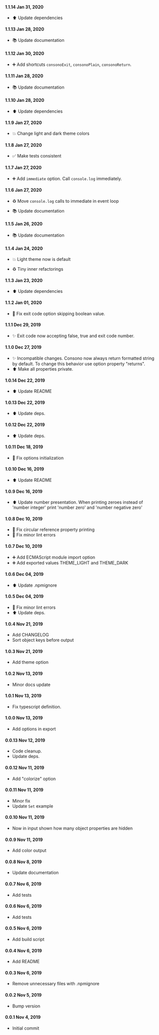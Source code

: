 #### 1.1.14 Jan 31, 2020

-   ⬆️ Update dependencies

#### 1.1.13 Jan 28, 2020

-   📚 Update documentation

#### 1.1.12 Jan 30, 2020

-   ➕ Add shortcuts `consonoExit`, `consonoPlain`, `consonoReturn`.

#### 1.1.11 Jan 28, 2020

-   📚 Update documentation

#### 1.1.10 Jan 28, 2020

-   ⬆️ Update dependencies

#### 1.1.9 Jan 27, 2020

-   💥 Change light and dark theme colors

#### 1.1.8 Jan 27, 2020

-   ✅️ Make tests consistent

#### 1.1.7 Jan 27, 2020

-   ➕️ Add `immediate` option. Call `console.log` immediately.

#### 1.1.6 Jan 27, 2020

-   ♻️ Move `console.log` calls to immediate in event loop

-   📚 Update documentation

#### 1.1.5 Jan 26, 2020

-   📚 Update documentation

#### 1.1.4 Jan 24, 2020

-   💥 Light theme now is default

-   ♻️ Tiny inner refactorings

#### 1.1.3 Jan 23, 2020

-   ⬆️ Update dependencies

#### 1.1.2 Jan 01, 2020

-   🐛 Fix exit code option skipping boolean value.

#### 1.1.1 Dec 29, 2019

-   ✨ Exit code now accepting false, true and exit code number.

#### 1.1.0 Dec 27, 2019

-   ✨ Incompatible changes. Consono now always return formatted string by default. To change this behavior use option property "returns".
-   ⬆️ Make all properties private.

#### 1.0.14 Dec 22, 2019

-   ⬆️ Update README

#### 1.0.13 Dec 22, 2019

-   ⬆️ Update deps.

#### 1.0.12 Dec 22, 2019

-   ⬆️ Update deps.

#### 1.0.11 Dec 18, 2019

-   🐛 Fix options initialization

#### 1.0.10 Dec 16, 2019

-   ⬆️ Update README

#### 1.0.9 Dec 16, 2019

-   ⬆️ Update number presentation. When printing zeroes instead of 'number integer' print 'number zero' and 'number negative zero'

#### 1.0.8 Dec 10, 2019

-   🐛 Fix circular reference property printing
-   🐛 Fix minor lint errors

#### 1.0.7 Dec 10, 2019

-   ➕️ Add ECMAScript module import option
-   ➕️ Add exported values THEME_LIGHT and THEME_DARK

#### 1.0.6 Dec 04, 2019

-   ⬆️ Update .npmignore

#### 1.0.5 Dec 04, 2019

-   🐛 Fix minor lint errors
-   ⬆️ Update deps.

#### 1.0.4 Nov 21, 2019

-   Add CHANGELOG
-   Sort object keys before output

#### 1.0.3 Nov 21, 2019

-   Add theme option

#### 1.0.2 Nov 13, 2019

-   Minor docs update

#### 1.0.1 Nov 13, 2019

-   Fix typescript definition.

#### 1.0.0 Nov 13, 2019

-   Add options in export

#### 0.0.13 Nov 12, 2019

-   Code cleanup.
-   Update deps.

#### 0.0.12 Nov 11, 2019

-   Add "colorize" option

#### 0.0.11 Nov 11, 2019

-   Minor fix
-   Update `Set` example

#### 0.0.10 Nov 11, 2019

-   Now in input shown how many object properties are hidden

#### 0.0.9 Nov 11, 2019

-   Add color output

#### 0.0.8 Nov 8, 2019

-   Update documentation

#### 0.0.7 Nov 6, 2019

-   Add tests

#### 0.0.6 Nov 6, 2019

-   Add tests

#### 0.0.5 Nov 6, 2019

-   Add build script

#### 0.0.4 Nov 6, 2019

-   Add README

#### 0.0.3 Nov 6, 2019

-   Remove unnecessary files with .npmignore

#### 0.0.2 Nov 5, 2019

-   Bump version

#### 0.0.1 Nov 4, 2019

-   Initial commit
